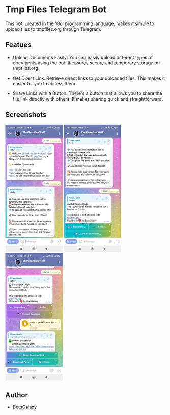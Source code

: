 # Tmp Files Telegram Bot 

This bot, created in the 'Go' programming language, makes it simple to upload files to tmpfiles.org through Telegram.

## Featues 
- Upload Documents Easily: You can easily upload different types of documents using the bot. It ensures secure and temporary storage on tmpfiles.org.

- Get Direct Link: Retrieve direct links to your uploaded files. This makes it easier for you to access them.

- Share Links with a Button: There's a button that allows you to share the file link directly with others. It makes sharing quick and straightforward.

## Screenshots 

<img src="assets/screenshot_1.jpg" alt="screenshot 1" height="400px"> <img src="assets/screenshot_2.jpg" alt="screenshot 2" height="400px"> <img src="assets/screenshot_3.jpg" alt="screenshot 3" height="400px">

## Author
- [BotsGalaxy](https://github.com/botsgalaxy)
